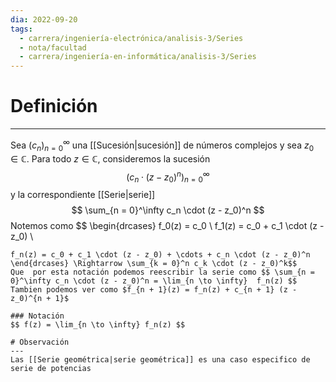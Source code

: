 ```yaml
---
dia: 2022-09-20
tags:
  - carrera/ingeniería-electrónica/analisis-3/Series
  - nota/facultad
  - carrera/ingeniería-en-informática/analisis-3/Series
---
```

# Definición
---
Sea $(c_n)_{n = 0}^\infty$ una [[Sucesión|sucesión]] de números complejos y sea $z_0 \in \mathbb{C}$. Para todo $z \in \mathbb{C}$, consideremos la sucesión  $$ (c_n \cdot (z - z_0)^n)_{n = 0}^\infty $$ y la correspondiente [[Serie|serie]] $$ \sum_{n = 0}^\infty c_n \cdot (z - z_0)^n $$
Notemos como $$ \begin{drcases} 
f_0(z) = c_0 \\
f_1(z) = c_0 + c_1 \cdot (z - z_0) \\
~~~~\vdots \\
f_n(z) = c_0 + c_1 \cdot (z - z_0) + \cdots + c_n \cdot (z - z_0)^n
\end{drcases} \Rightarrow \sum_{k = 0}^n c_k \cdot (z - z_0)^k$$
Que  por esta notación podemos reescribir la serie como $$ \sum_{n = 0}^\infty c_n \cdot (z - z_0)^n = \lim_{n \to \infty}  f_n(z) $$
Tambien podemos ver como $f_{n + 1}(z) = f_n(z) + c_{n + 1} (z - z_0)^{n + 1}$

### Notación
$$ f(z) = \lim_{n \to \infty} f_n(z) $$

# Observación
---
Las [[Serie geométrica|serie geométrica]] es una caso especifico de serie de potencias